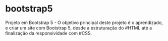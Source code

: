 # bootstrap5
Projeto em Bootstrap 5 - O objetivo principal deste projeto é o aprendizado, e criar um site com Bootstrap 5, desde a estruturação do  #HTML até a finalização da responsividade com #CSS.

